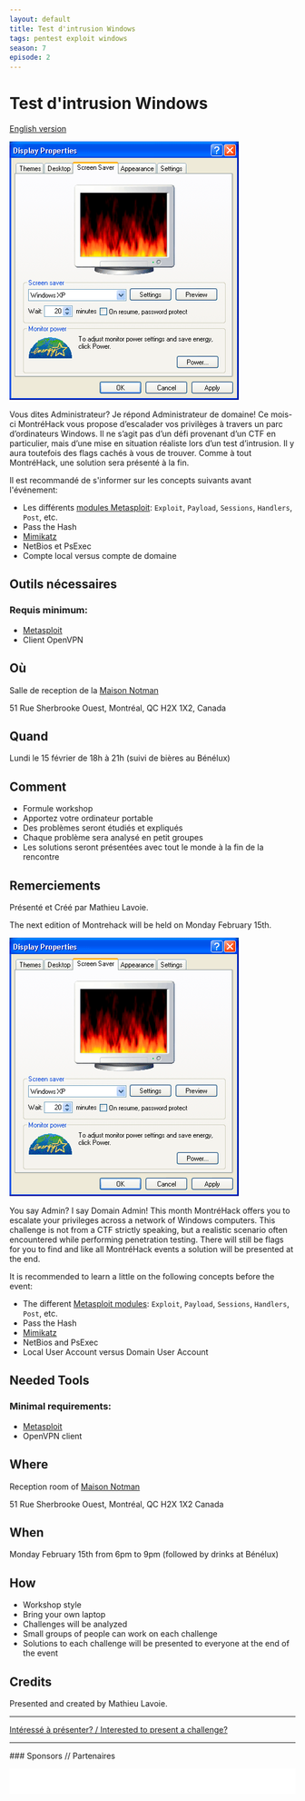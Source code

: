 ```yaml
---
layout: default
title: Test d'intrusion Windows
tags: pentest exploit windows
season: 7
episode: 2
---
```


# Test d'intrusion Windows

[English version](#english)

![Windows XP on fire](/images/16-02_windows_pentest.gif)

Vous dites Administrateur? Je répond Administrateur de domaine! Ce mois-ci
MontréHack vous propose d’escalader vos privilèges à travers un parc
d’ordinateurs Windows. Il ne s’agit pas d’un défi provenant d’un CTF en
particulier, mais d’une mise en situation réaliste lors d’un test d’intrusion.
Il y aura toutefois des flags cachés à vous de trouver. Comme à tout
MontréHack, une solution sera présenté à la fin.

Il est recommandé de s'informer sur les concepts suivants avant l'événement:

* Les différents [modules Metasploit](https://www.offensive-security.com/metasploit-unleashed/metasploit-fundamentals/):
  `Exploit`, `Payload`, `Sessions`, `Handlers`, `Post`, etc.
* Pass the Hash
* [Mimikatz](https://github.com/gentilkiwi/mimikatz)
* NetBios et PsExec
* Compte local versus compte de domaine

## Outils nécessaires

### Requis minimum:

- [Metasploit](http://www.metasploit.com/)
- Client OpenVPN

## Où

Salle de reception de la [Maison Notman](http://notman.org/)

51 Rue Sherbrooke Ouest, Montréal, QC H2X 1X2, Canada

## Quand

Lundi le 15 février de 18h à 21h (suivi de bières au Bénélux)

## Comment

* Formule workshop
* Apportez votre ordinateur portable
* Des problèmes seront étudiés et expliqués
* Chaque problème sera analysé en petit groupes
* Les solutions seront présentées avec tout le monde à la fin de la rencontre

## Remerciements

Présenté et Créé par Mathieu Lavoie.

<a id="english"></a>

The next edition of Montrehack will be held on Monday February 15th.

![Windows XP on fire](/images/16-02_windows_pentest.gif)


You say Admin? I say Domain Admin! This month MontréHack offers you to escalate
your privileges across a network of Windows computers. This challenge is not
from a CTF strictly speaking, but a realistic scenario often encountered while
performing penetration testing. There will still be flags for you to find and
like all MontréHack events a solution will be presented at the end.

It is recommended to learn a little on the following concepts before the event:

* The different [Metasploit modules](https://www.offensive-security.com/metasploit-unleashed/metasploit-fundamentals/):
  `Exploit`, `Payload`, `Sessions`, `Handlers`, `Post`, etc.
* Pass the Hash
* [Mimikatz](https://github.com/gentilkiwi/mimikatz)
* NetBios and PsExec
* Local User Account versus Domain User Account

## Needed Tools

### Minimal requirements:

- [Metasploit](http://www.metasploit.com/)
- OpenVPN client

## Where

Reception room of [Maison Notman](http://notman.org/)

51 Rue Sherbrooke Ouest, Montréal, QC H2X 1X2 Canada

## When

Monday February 15th from 6pm to 9pm (followed by drinks at Bénélux)

## How

* Workshop style
* Bring your own laptop
* Challenges will be analyzed
* Small groups of people can work on each challenge
* Solutions to each challenge will be presented to everyone at the end of the event

## Credits

Presented and created by Mathieu Lavoie.

<hr/>

[Intéressé à présenter? / Interested to present a challenge?](https://github.com/montrehack/montrehack.github.com/wiki/Present-at-Montrehack)

<hr/>
### Sponsors // Partenaires

[![Brasserie Benelux](/images/benelux.png)](http://brasseriebenelux.com/)
